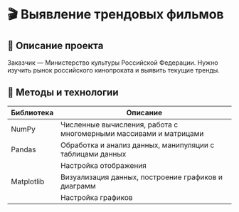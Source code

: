 # 🎬 Выявление трендовых фильмов
## 📌 Описание проекта
Заказчик  — Министерство культуры Российской Федерации. Нужно изучить рынок российского кинопроката и выявить текущие тренды.
## 🧠 Методы и технологии
| Библиотека | Описание |
|------------|----------|
| NumPy | Численные вычисления, работа с многомерными массивами и матрицами 
| Pandas | Обработка и анализ данных, манипуляции с таблицами данных 
| | Настройка отображения 
| Matplotlib | Визуализация данных, построение графиков и диаграмм 
| | Настройка графиков 
